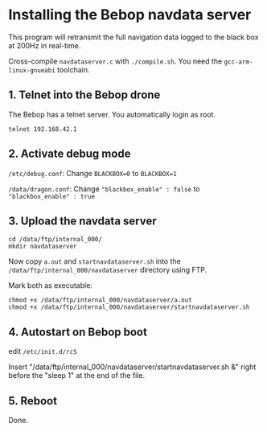 # Installing the Bebop navdata server

This program will retransmit the full navigation data logged to the black box at 200Hz in real-time.

Cross-compile ``navdataserver.c`` with ``./compile.sh``. You need the ``gcc-arm-linux-gnueabi`` toolchain.

## 1. Telnet into the Bebop drone

The Bebop has a telnet server. You automatically login as root.

```
telnet 192.168.42.1
```

## 2. Activate debug mode

``/etc/debug.conf``: Change ``BLACKBOX=0`` to ``BLACKBOX=1``

``/data/dragon.conf``: Change ``"blackbox_enable" : false`` to ``"blackbox_enable" : true``

## 3. Upload the navdata server

```
cd /data/ftp/internal_000/
mkdir navdataserver
```

Now copy ``a.out`` and ``startnavdataserver.sh`` into the ``/data/ftp/internal_000/navdataserver`` directory using FTP.

Mark both as executable:
```
chmod +x /data/ftp/internal_000/navdataserver/a.out
chmod +x /data/ftp/internal_000/navdataserver/startnavdataserver.sh
```

## 4. Autostart on Bebop boot

edit ``/etc/init.d/rcS``

Insert "/data/ftp/internal_000/navdataserver/startnavdataserver.sh &" right before the "sleep 1" at the end of the file.

## 5. Reboot

Done.
